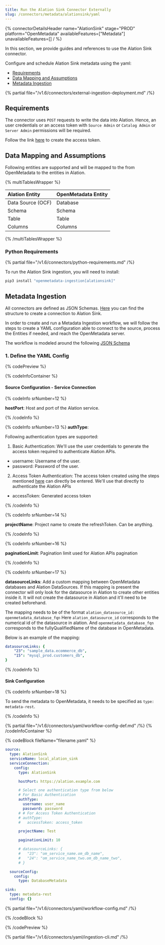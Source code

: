 ```yaml
---
title: Run the Alation Sink Connector Externally
slug: /connectors/metadata/alationsink/yaml
---
```


{% connectorDetailsHeader
name="AlationSink"
stage="PROD"
platform="OpenMetadata"
availableFeatures=["Metadata"]
unavailableFeatures=[]
/ %}

In this section, we provide guides and references to use the Alation Sink connector.

Configure and schedule Alation Sink metadata using the yaml:

- [Requirements](#requirements)
- [Data Mapping and Assumptions](#data-mapping-and-assumptions)
- [Metadata Ingestion](#metadata-ingestion)

{% partial file="/v1.6/connectors/external-ingestion-deployment.md" /%}

## Requirements

The connector uses `POST` requests to write the data into Alation.
Hence, an user credentials or an access token with `Source Admin` or `Catalog Admin` or `Server Admin` permissions will be required.

Follow the link [here](https://developer.alation.com/dev/docs/authentication-into-alation-apis#create-via-ui) to create the access token.

## Data Mapping and Assumptions

Following entities are supported and will be mapped to the from OpenMetadata to the entities in Alation.

{% multiTablesWrapper %}

| Alation Entity               | OpenMetadata Entity          |
| :----------------------------| :--------------------------- |
| Data Source (OCF)            | Database                     |
| Schema                       | Schema                       |
| Table                        | Table                        |
| Columns                      | Columns                      |

{% /multiTablesWrapper %}

### Python Requirements

{% partial file="/v1.6/connectors/python-requirements.md" /%}

To run the Alation Sink ingestion, you will need to install:

```bash
pip3 install "openmetadata-ingestion[alationsink]"
```

## Metadata Ingestion

All connectors are defined as JSON Schemas.
[Here](https://github.com/open-metadata/OpenMetadata/blob/main/openmetadata-spec/src/main/resources/json/schema/entity/services/connections/metadata/alationSinkConnection.json)
you can find the structure to create a connection to Alation Sink.

In order to create and run a Metadata Ingestion workflow, we will follow
the steps to create a YAML configuration able to connect to the source,
process the Entities if needed, and reach the OpenMetadata server.

The workflow is modeled around the following
[JSON Schema](https://github.com/open-metadata/OpenMetadata/blob/main/openmetadata-spec/src/main/resources/json/schema/metadataIngestion/workflow.json)

### 1. Define the YAML Config

{% codePreview %}

{% codeInfoContainer %}

#### Source Configuration - Service Connection

{% codeInfo srNumber=12 %}

**hostPort**: Host and port of the Alation service.

{% /codeInfo %}

{% codeInfo srNumber=13 %}
**authType**:

Following authentication types are supported:
1. Basic Authentication: We'll use the user credentials to generate the access token required to authenticate Alation APIs.
- username: Username of the user.
- password: Password of the user.

2. Access Token Authentication: The access token created using the steps mentioned [here](https://developer.alation.com/dev/docs/authentication-into-alation-apis#create-via-ui) can directly be entered. We'll use that directly to authenticate the Alation APIs
- accessToken: Generated access token

{% /codeInfo %}

{% codeInfo srNumber=14 %}

**projectName**: Project name to create the refreshToken. Can be anything.

{% /codeInfo %}

{% codeInfo srNumber=16 %}

**paginationLimit**: Pagination limit used for Alation APIs pagination

{% /codeInfo %}

{% codeInfo srNumber=17 %}

**datasourceLinks**: Add a custom mapping between OpenMetadata databases and Alation DataSources.
If this mapping is present the connector will only look for the datasource in Alation to create other entities inside it. It will not create the datasource in Alation and it'll need to be created beforehand.

The mapping needs to be of the format `alation_datasource_id: openmetadata_database_fqn`
Here `alation_datasource_id` corresponds to the numerical id of the datasource in alation.
And `openmetadata_database_fqn` corresponds to the fullyQualifiedName of the database in OpenMetadata.

Below is an example of the mapping:
```yaml
datasourceLinks: {
    "23": "sample_data.ecommerce_db",
    "15": "mysql_prod.customers_db",
}
```

{% /codeInfo %}

#### Sink Configuration

{% codeInfo srNumber=18 %}

To send the metadata to OpenMetadata, it needs to be specified as `type: metadata-rest`.

{% /codeInfo %}

{% partial file="/v1.6/connectors/yaml/workflow-config-def.md" /%}
{% /codeInfoContainer %}

{% codeBlock fileName="filename.yaml" %}

```yaml {% isCodeBlock=true %}
source:
  type: AlationSink
  serviceName: local_alation_sink
  serviceConnection:
    config:
      type: AlationSink
```
```yaml {% srNumber=12 %}
      hostPort: https://alation.example.com
```
```yaml {% srNumber=13 %}
      # Select one authentication type from below
      # For Basic Authentication
      authType:
        username: user_name
        password: password
      # # For Access Token Authentication
      # authType:
      #   accessToken: access_token
```
```yaml {% srNumber=14 %}
      projectName: Test
```
```yaml {% srNumber=15 %}
      paginationLimit: 10
```
```yaml {% srNumber=16 %}
      # datasourceLinks: {
      #   "23": "om_service_name.om_db_name",
      #   "24": "om_service_name_two.om_db_name_two",
      # }
```
```yaml {% srNumber=17 %}
  sourceConfig:
    config:
      type: DatabaseMetadata
```
```yaml {% srNumber=18 %}
sink:
  type: metadata-rest
  config: {}
```

{% partial file="/v1.6/connectors/yaml/workflow-config.md" /%}

{% /codeBlock %}

{% /codePreview %}

{% partial file="/v1.6/connectors/yaml/ingestion-cli.md" /%}
